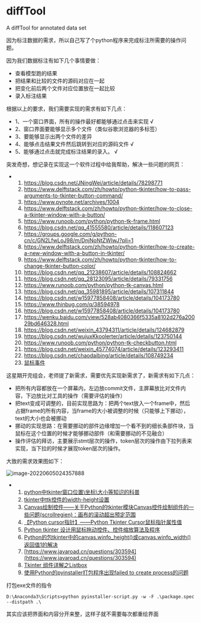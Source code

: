 # diffTool
A diffTool for annotated data set

因为标注数据的需求，所以自己写了个python程序来完成标注所需要的操作问题。

因为我们数据标注有如下几个事情要做：

- 查看模型跑的结果
- 把结果和比较的文件的源码对应在一起
- 把变化前后两个文件对应位置放在一起比较
- 录入标注结果

根据以上的要求，我们需要实现的需求有如下几点：

- 1、一个窗口界面，所有的操作最好都能够通过点击来实现 √
- 2、窗口界面要能够显示多个文件（类似谷歌浏览器的多标签）
- 3、要能够显示出两个文件的差异
- 4、能够点击结果文件然后跳转到对应的源码文件 √
- 5、能够通过点击就完成标注结果的录入。 √





突发奇想，想记录在实现这一个软件过程中给我帮助，解决一些问题的网页：

- 1. https://blog.csdn.net/JNingWei/article/details/78298771
  2. https://www.delftstack.com/zh/howto/python-tkinter/how-to-pass-arguments-to-tkinter-button-command/
  3. https://www.pynote.net/archives/1004
  4. https://www.delftstack.com/zh/howto/python-tkinter/how-to-close-a-tkinter-window-with-a-button/
  5. https://www.runoob.com/python/python-tk-frame.html
  6. https://blog.csdn.net/qq_41555580/article/details/118607123
  7. https://groups.google.com/g/python-cn/c/GN2LfwLoJ98/m/DnjNoNtZWIwJ?pli=1
  8. https://www.delftstack.com/zh/howto/python-tkinter/how-to-create-a-new-window-with-a-button-in-tkinter/
  9. https://www.delftstack.com/zh/howto/python-tkinter/how-to-change-tkinter-button-color/
  10. https://blog.csdn.net/qq_21238607/article/details/108824662
  11. https://blog.csdn.net/qq_28123095/article/details/79331756
  12. https://www.runoob.com/python/python-tk-canvas.html
  13. https://blog.csdn.net/qq_35981895/article/details/107311844
  14. https://blog.csdn.net/w15977858408/article/details/104173780
  15. https://www.thinbug.com/q/38594978
  16. https://blog.csdn.net/w15977858408/article/details/104173780
  17. https://wenku.baidu.com/view/528ab4080366f5335a8102d276a20029bd646328.html
  18. https://blog.csdn.net/weixin_43794311/article/details/124682879
  19. https://blog.csdn.net/wujuxKkoolerter/article/details/123750144
  20. https://www.runoob.com/python/python-tk-checkbutton.html
  21. https://blog.csdn.net/weixin_45774074/article/details/123293411
  22. https://blog.csdn.net/chaodaibing/article/details/108749234
  23. [鼠标事件](https://blog.csdn.net/qq_44168690/article/details/104882776)

这星期开完组会，老师提了新需求，需要优先实现新需求了，新需求有如下几点：

- 把所有内容都放在一个屏幕内，左边放commit文件，主屏幕放比对文件内容，下边放比对工具的操作（需要评估的操作）
- 把text变成可调整的，目前实现思路为：把两个text放入一个frame中，然后占据frame的所有内容，当frame的大小被调整的时候（只能够上下挪动），text的大小也会被挪动
- 挪动的实现思路：在需要挪动的部件边缘增加一个看不到的细长条部件块，当鼠标在这个位置的时候才能够挪动部件（和需要挪动的不见融合）
- 操作评估的拜访，主要展示stmt层次的操作，token层次的操作由下拉列表来实现，当下拉的时候才展现token层次的操作。

大致的需求效果图如下：

![image-20220605024357888](C:\Users\10622\AppData\Roaming\Typora\typora-user-images\image-20220605024357888.png)

- 1. [python中tkinter窗口位置\坐标\大小等知识的科普](https://blog.csdn.net/dhjabc_1/article/details/105428853)
  2. [tkinter中ttk控件的width-height设置](https://blog.csdn.net/qq_35981895/article/details/107311844)
  3. [Canvas绘制控件——关于Python的tkinter模块Canvas控件绘制组件的一些问题(scrollregien)：画布的滚动超出预定范围](https://icode.best/i/75816642283712)
  4. [【Python cursor指针】——Python Tkinter Cursor鼠标指针属性值](https://blog.csdn.net/weixin_46625757/article/details/122517061?utm_medium=distribute.pc_relevant.none-task-blog-2~default~baidujs_title~default-0-122517061-blog-102582099.pc_relevant_default&spm=1001.2101.3001.4242.1&utm_relevant_index=2)
  5. [Python tkinter 设计用鼠标拖动控件、控件缩放算法及程序](https://blog.csdn.net/qfcy_/article/details/122615118)
  6. [Python的包tkinter中的canvas.winfo_height()或canvas.winfo_width()返回值1的解决](https://blog.csdn.net/RobertChenGuangzhi/article/details/105425187)
  7. [https://www.javaroad.cn/questions/303594](https://www.javaroad.cn/questions/303594)
  8. [Tkinter 组件详解之Listbox](https://www.cxyzjd.com/article/qq_41556318/85108351)
  9. [使用Python的pyinstaller打包程序出现failed to create process的问题](https://blog.csdn.net/qq_41618978/article/details/90476429)

打包exe文件的指令

```shell
D:\Anaconda3\Scripts>python pyinstaller-script.py -w -F .\package.spec --distpath .\	
```



其实应该把界面和内容分开来整，这样子就不需要每次都重绘界面

